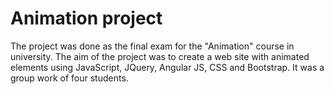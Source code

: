 ﻿# Animation project

The project was done as the final exam for the "Animation" course in university. The aim of the project was to create a web site with animated elements using JavaScript, JQuery, Angular JS, CSS and Bootstrap. It was a group work of four students. 
